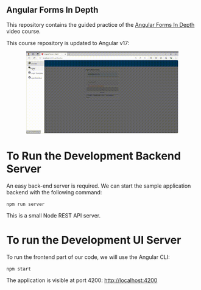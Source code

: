 
## Angular Forms In Depth

This repository contains the guided practice of the [Angular Forms In Depth](https://angular-university.io/course/angular-forms-course) video course.

This course repository is updated to Angular v17:


<p align="center">
  <img src="./src/assets/formTest.gif" alt=""/>
</p>


# To Run the Development Backend Server

An easy back-end server is required. We can start the sample application backend with the following command:

    npm run server

This is a small Node REST API server.

# To run the Development UI Server

To run the frontend part of our code, we will use the Angular CLI:

    npm start 

The application is visible at port 4200: [http://localhost:4200](http://localhost:4200)